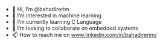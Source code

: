 - 👋 Hi, I’m @bahadirerim
- 👀 I’m interested in machine learning
- 🌱 I’m currently learning C Language
- 💞️ I’m looking to collaborate on embedded systems
- 📫 How to reach me on www.linkedin.com/in/bahadirerim/
